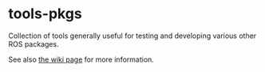 # tools-pkgs

Collection of tools generally useful for testing and developing various other ROS packages.

See also [the wiki page](https://github.com/JenniferBuehler/tools-pkgs/wiki/) for more information.
